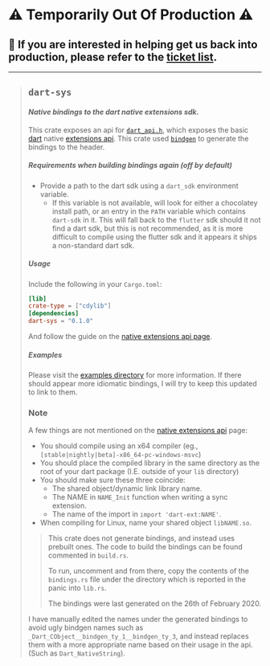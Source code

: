 # :warning: Temporarily Out Of Production :warning:

## :construction: If you are interested in helping get us back into production, please refer to the [ticket list](https://github.com/dart-sys/dart-sys/issues).

---

> ## `dart-sys`
> #### *Native bindings to the dart native extensions sdk.*
> 
> This crate exposes an api for [`dart_api.h`](https://github.com/dart-lang/sdk/blob/master/runtime/include/dart_api.h),
>  which exposes the basic [dart](https://dart.dev/)
>  native [extensions api](https://dart.dev/server/c-interop-native-extensions). 
>  This crate used [`bindgen`](https://github.com/rust-lang/rust-bindgen)
>  to generate the bindings to the header.
>  
> ##### Requirements when building bindings again (off by default)
> - Provide a path to the dart sdk using a `dart_sdk` environment variable.
>   - If this variable is not available, will look for either a chocolatey install
>   path, or an entry in the `PATH` variable which contains `dart-sdk` in it.
>   This will fall back to the `flutter` sdk should it not find a dart sdk, but this
>   is not recommended, as it is more difficult to compile using the flutter sdk
>   and it appears it ships a non-standard dart sdk. 
> 
> ##### Usage
> Include the following in your `Cargo.toml`:
> ```toml
> [lib]
> crate-type = ["cdylib"]
> [dependencies]
> dart-sys = "0.1.0"
> ```
> And follow the guide on the [native extensions api page](https://dart.dev/server/c-interop-native-extensions).
> 
> ##### Examples
> Please visit the [examples directory](https://github.com/OptimisticPeach/dart-sys/tree/master/examples) for more information. If there should appear
> more idiomatic bindings, I will try to keep this updated to link to them. 
> 
> ### Note
> A few things are not mentioned on the [native extensions api](https://dart.dev/server/c-interop-native-extensions)
> page:
> 
> - You should compile using an x64 compiler (eg., `[stable|nightly|beta]-x86_64-pc-windows-msvc`)
> - You should place the compiled library in the same directory as the root of your dart
> package (I.E. outside of your `lib` directory)
> - You should make sure these three coincide:
>   - The shared object/dynamic link library name.
>   - The NAME in `NAME_Init` function when writing a sync extension.
>   - The name of the import in `import 'dart-ext:NAME'`.
> - When compiling for Linux, name your shared object `libNAME.so`.
> 
> >This crate does not generate bindings, and instead uses prebuilt ones. The code to build the bindings
> >can be found commented in `build.rs`. 
> >
> > To run, uncomment and from there, copy the contents of the `bindings.rs` file under
> >the directory which is reported in the panic into `lib.rs`.
> >
> > The bindings were last generated on the 26th of February 2020.
> 
> I have manually edited the names under the generated bindings to avoid ugly bindgen names such as
> `_Dart_CObject__bindgen_ty_1__bindgen_ty_3`, and instead replaces them with a more appropriate name
> based on their usage in the api. (Such as `Dart_NativeString`). 
> 
